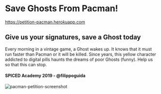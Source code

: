 # Save Ghosts From Pacman!

https://petition-pacman.herokuapp.com

## Give us your signatures, save a Ghost today

Every morning in a vintage game, a Ghost wakes up. It knows that it must run faster than Pacman or it will be killed. Since years, this yellow character addicted to digital pills haunts the dreams of poor Ghosts (funny). Help us so that this can stop.

#### SPICED Academy 2019 - @filippoguida

![pacman-petition-screenshot](/petition-pacman.png)
